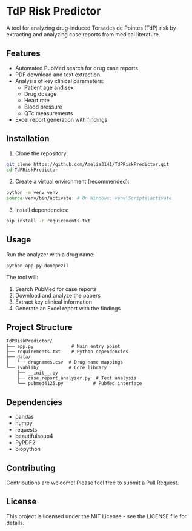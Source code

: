 # TdP Risk Predictor

A tool for analyzing drug-induced Torsades de Pointes (TdP) risk by extracting and analyzing case reports from medical literature.

## Features

- Automated PubMed search for drug case reports
- PDF download and text extraction
- Analysis of key clinical parameters:
  - Patient age and sex
  - Drug dosage
  - Heart rate
  - Blood pressure
  - QTc measurements
- Excel report generation with findings

## Installation

1. Clone the repository:
```bash
git clone https://github.com/Amelia3141/TdPRiskPredictor.git
cd TdPRiskPredictor
```

2. Create a virtual environment (recommended):
```bash
python -m venv venv
source venv/bin/activate  # On Windows: venv\Scripts\activate
```

3. Install dependencies:
```bash
pip install -r requirements.txt
```

## Usage

Run the analyzer with a drug name:
```bash
python app.py donepezil
```

The tool will:
1. Search PubMed for case reports
2. Download and analyze the papers
3. Extract key clinical information
4. Generate an Excel report with the findings

## Project Structure

```
TdPRiskPredictor/
├── app.py              # Main entry point
├── requirements.txt    # Python dependencies
├── data/
│   └── drugnames.csv  # Drug name mappings
└── ivablib/           # Core library
    ├── __init__.py
    ├── case_report_analyzer.py  # Text analysis
    └── pubmed4125.py           # PubMed interface
```

## Dependencies

- pandas
- numpy
- requests
- beautifulsoup4
- PyPDF2
- biopython

## Contributing

Contributions are welcome! Please feel free to submit a Pull Request.

## License

This project is licensed under the MIT License - see the LICENSE file for details.
